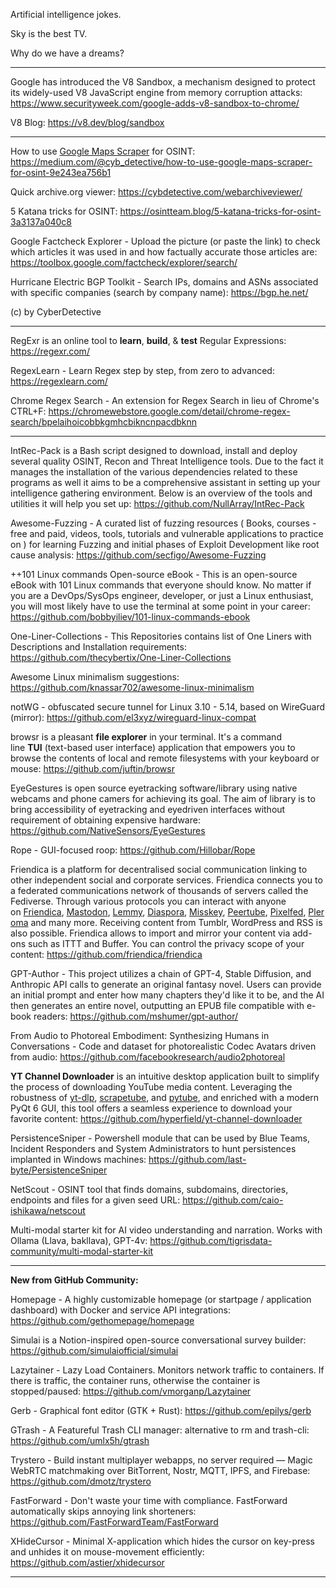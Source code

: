 Artificial intelligence jokes.

Sky is the best TV.

Why do we have a dreams?

----

Google has introduced the V8 Sandbox, a mechanism designed to protect its widely-used V8 JavaScript engine from memory corruption attacks: https://www.securityweek.com/google-adds-v8-sandbox-to-chrome/

V8 Blog: https://v8.dev/blog/sandbox

----

How to use [Google Maps Scraper](https://github.com/gosom/google-maps-scraper) for OSINT: https://medium.com/@cyb_detective/how-to-use-google-maps-scraper-for-osint-9e243ea756b1

Quick archive.org viewer: https://cybdetective.com/webarchiveviewer/

5 Katana tricks for OSINT: https://osintteam.blog/5-katana-tricks-for-osint-3a3137a040c8

Google Factcheck Explorer - Upload the picture (or paste the link) to check which articles it was used in and how factually accurate those articles are: https://toolbox.google.com/factcheck/explorer/search/

Hurricane Electric BGP Toolkit - Search IPs, domains and ASNs associated with specific companies (search by company name): https://bgp.he.net/

(c) by CyberDetective

----

RegExr is an online tool to **learn**, **build**, & **test** Regular Expressions: https://regexr.com/

RegexLearn - Learn Regex step by step, from zero to advanced: https://regexlearn.com/

Chrome Regex Search - An extension for Regex Search in lieu of Chrome's CTRL+F: https://chromewebstore.google.com/detail/chrome-regex-search/bpelaihoicobbkgmhcbikncnpacdbknn

----

IntRec-Pack is a Bash script designed to download, install and deploy several quality OSINT, Recon and Threat Intelligence tools. Due to the fact it manages the installation of the various dependencies related to these programs as well it aims to be a comprehensive assistant in setting up your intelligence gathering environment. Below is an overview of the tools and utilities it will help you set up: https://github.com/NullArray/IntRec-Pack

Awesome-Fuzzing - A curated list of fuzzing resources ( Books, courses - free and paid, videos, tools, tutorials and vulnerable applications to practice on ) for learning Fuzzing and initial phases of Exploit Development like root cause analysis: https://github.com/secfigo/Awesome-Fuzzing

++101 Linux commands Open-source eBook - This is an open-source eBook with 101 Linux commands that everyone should know. No matter if you are a DevOps/SysOps engineer, developer, or just a Linux enthusiast, you will most likely have to use the terminal at some point in your career: https://github.com/bobbyiliev/101-linux-commands-ebook

One-Liner-Collections - This Repositories contains list of One Liners with Descriptions and Installation requirements: https://github.com/thecybertix/One-Liner-Collections

Awesome Linux minimalism suggestions: https://github.com/knassar702/awesome-linux-minimalism

notWG - obfuscated secure tunnel for Linux 3.10 - 5.14, based on WireGuard (mirror): https://github.com/el3xyz/wireguard-linux-compat

browsr is a pleasant **file explorer** in your terminal. It's a command line **TUI** (text-based user interface) application that empowers you to browse the contents of local and remote filesystems with your keyboard or mouse: https://github.com/juftin/browsr

EyeGestures is open source eyetracking software/library using native webcams and phone camers for achieving its goal. The aim of library is to bring accessibility of eyetracking and eyedriven interfaces without requirement of obtaining expensive hardware: https://github.com/NativeSensors/EyeGestures

Rope - GUI-focused roop: https://github.com/Hillobar/Rope

Friendica is a platform for decentralised social communication linking to other independent social and corporate services. Friendica connects you to a federated communications network of thousands of servers called the Fediverse. Through various protocols you can interact with anyone on [Friendica](https://friendi.ca/), [Mastodon](https://joinmastodon.org/), [Lemmy](https://join-lemmy.org/), [Diaspora](https://diasporafoundation.org/), [Misskey](https://join.misskey.page/), [Peertube](https://joinpeertube.org/), [Pixelfed](https://pixelfed.org/), [Pleroma](https://pleroma.social/) and many more. Receiving content from Tumblr, WordPress and RSS is also possible. Friendica allows to import and mirror your content via add-ons such as ITTT and Buffer. You can control the privacy scope of your content: https://github.com/friendica/friendica

GPT-Author - This project utilizes a chain of GPT-4, Stable Diffusion, and Anthropic API calls to generate an original fantasy novel. Users can provide an initial prompt and enter how many chapters they'd like it to be, and the AI then generates an entire novel, outputting an EPUB file compatible with e-book readers: https://github.com/mshumer/gpt-author/

From Audio to Photoreal Embodiment: Synthesizing Humans in Conversations - Code and dataset for photorealistic Codec Avatars driven from audio: https://github.com/facebookresearch/audio2photoreal

**YT Channel Downloader** is an intuitive desktop application built to simplify the process of downloading YouTube media content. Leveraging the robustness of [yt-dlp](https://github.com/yt-dlp/yt-dlp), [scrapetube](https://github.com/dermasmid/scrapetube), and [pytube](https://github.com/pytube/pytube), and enriched with a modern PyQt 6 GUI, this tool offers a seamless experience to download your favorite content: https://github.com/hyperfield/yt-channel-downloader

PersistenceSniper - Powershell module that can be used by Blue Teams, Incident Responders and System Administrators to hunt persistences implanted in Windows machines: https://github.com/last-byte/PersistenceSniper

NetScout - OSINT tool that finds domains, subdomains, directories, endpoints and files for a given seed URL: https://github.com/caio-ishikawa/netscout

Multi-modal starter kit for AI video understanding and narration. Works with Ollama (Llava, bakllava), GPT-4v: https://github.com/tigrisdata-community/multi-modal-starter-kit

----

**New from GitHub Community:**

Homepage - A highly customizable homepage (or startpage / application dashboard) with Docker and service API integrations: https://github.com/gethomepage/homepage

Simulai is a Notion-inspired open-source conversational survey builder: https://github.com/simulaiofficial/simulai

Lazytainer - Lazy Load Containers. Monitors network traffic to containers. If there is traffic, the container runs, otherwise the container is stopped/paused: https://github.com/vmorganp/Lazytainer

Gerb - Graphical font editor (GTK + Rust): https://github.com/epilys/gerb

GTrash - A Featureful Trash CLI manager: alternative to rm and trash-cli: https://github.com/umlx5h/gtrash

Trystero - Build instant multiplayer webapps, no server required — Magic WebRTC matchmaking over BitTorrent, Nostr, MQTT, IPFS, and Firebase: https://github.com/dmotz/trystero

FastForward - Don't waste your time with compliance. FastForward automatically skips annoying link shorteners: https://github.com/FastForwardTeam/FastForward

XHideCursor - Minimal X-application which hides the cursor on key-press and unhides it on mouse-movement efficiently: https://github.com/astier/xhidecursor

----

